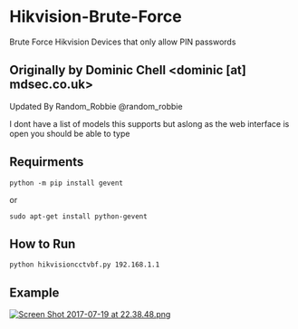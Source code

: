 # Hikvision-Brute-Force
Brute Force Hikvision Devices that only allow PIN passwords


Originally by Dominic Chell <dominic [at] mdsec.co.uk> 
--------
Updated By Random_Robbie @random_robbie


I dont have a list of models this supports but aslong as the web interface is open you should be able to type 


Requirments
--------

```
python -m pip install gevent
```

or

```
sudo apt-get install python-gevent
```


How to Run
------


```
python hikvisioncctvbf.py 192.168.1.1 
```

Example
-------

[![Screen Shot 2017-07-19 at 22.38.48.png](https://s12.postimg.org/yg3s2g46l/Screen_Shot_2017-07-19_at_22.38.48.png)](https://postimg.org/image/9a2tvm2w9/)
